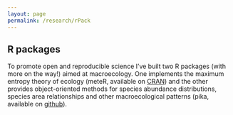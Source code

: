 ```yaml
---
layout: page
permalink: /research/rPack
---
```


## R packages

To promote open and reproducible science I’ve built two R packages (with more on the way!) aimed at macroecology.  One implements the maximum entropy theory of ecology (meteR, available on [CRAN](https://cran.r-project.org/web/packages/meteR/index.html)) and the other provides object-oriented methods for species abundance distributions, species area relationships and other macroecological patterns (pika, available on [github](https://github.com/ajrominger/pika)).

